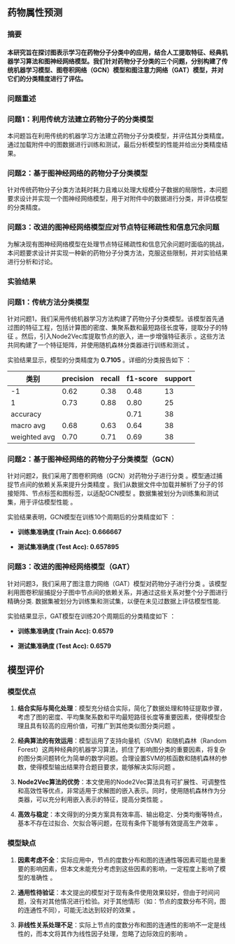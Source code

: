 ## 药物属性预测

### 摘要

#### 本研究旨在探讨图表示学习在药物分子分类中的应用，结合人工提取特征、经典机器学习算法和图神经网络模型。我们针对药物分子分类的三个问题，分别构建了传统机器学习模型、图卷积网络（GCN）模型和图注意力网络（GAT）模型，并对它们的分类精度进行了评估。

### 问题重述
### 问题1：利用传统方法建立药物分子的分类模型

本问题旨在利用传统的机器学习方法建立药物分子分类模型，并评估其分类精度。通过加载附件中的图数据进行训练和测试，最后分析模型的性能并给出分类精度结果。

### 问题2：基于图神经网络的药物分子分类模型

针对传统药物分子分类方法耗时耗力且难以处理大规模分子数据的局限性，本问题要求设计并实现一个图神经网络模型，用于对附件中的数据进行分类，并评估模型的分类精度。

### 问题3：改进的图神经网络模型应对节点特征稀疏性和信息冗余问题

为解决现有图神经网络模型在处理节点特征稀疏性和信息冗余问题时面临的挑战，本问题要求设计并实现一种新的药物分子分类方法，克服这些限制，并对实验结果进行分析和讨论。

### 实验结果

### 问题1：传统方法分类模型

针对问题1，我们采用传统机器学习方法构建了药物分子分类模型。该模型首先通过图的特征工程，包括计算图的密度、集聚系数和最短路径长度等，提取分子的特征 。然后，引入Node2Vec库提取节点的嵌入，进一步增强特征表示 。这些方法共同构建了一个特征矩阵，并使用随机森林分类器进行训练和测试 。

实验结果显示，模型的分类精度为 **0.7105** 。详细的分类报告如下 ：

|类别|precision|recall|f1-score|support|
|-|-|-|-|-|
|-1|0.62|0.38|0.48|13|
|1|0.73|0.88|0.80|25|
|accuracy|||0.71|38|
|macro avg|0.68|0.63|0.64|38|
|weighted avg|0.70|0.71|0.69|38|

### 问题2：基于图神经网络的药物分子分类模型（GCN）

针对问题2，我们采用了图卷积网络（GCN）对药物分子进行分类 。模型通过捕捉节点间的依赖关系来提升分类精度 。我们从数据文件中加载并解析了分子的邻接矩阵、节点标签和图标签，以适配GCN模型 。数据集被划分为训练集和测试集，用于评估模型性能 。

实验结果表明，GCN模型在训练10个周期后的分类精度如下 ：

-   **训练集准确度 (Train Acc): 0.666667**
    
-   **测试集准确度 (Test Acc): 0.657895**
    

### 问题3：改进的图神经网络模型（GAT）

针对问题3，我们采用了图注意力网络（GAT）模型对药物分子进行分类 。该模型利用图卷积层捕捉分子图中节点间的依赖关系，并通过这些关系对整个分子图进行精确分类. 数据集被划分为训练集和测试集，以便在未见过数据上评估模型性能.

实验结果显示，GAT模型在训练20个周期后的分类精度如下 ：

-   **训练集准确度 (Train Acc): 0.6579**
    
-   **测试集准确度 (Test Acc): 0.6579**

## 模型评价

### 模型优点

1.  **结合实际与简化处理**：模型充分结合实际，简化了数据处理和特征提取步骤，考虑了图的密度、平均集聚系数和平均最短路径长度等重要因素，使得模型合理且具有较高的应用价值，可推广到其他类似图分类问题 。
    
2.  **经典算法的有效运用**：模型运用了支持向量机（SVM）和随机森林（Random Forest）这两种经典的机器学习算法，抓住了影响图分类的重要因素，将复杂的图分类问题转化为简单的数学问题。合理设置SVM的核函数和随机森林的参数，使得模型输出结果符合题目要求，能够解决实际问题 。
    
3.  **Node2Vec算法的优势**：本文使用的Node2Vec算法具有可扩展性、可调整性和高效性等优点，非常适用于求解图的嵌入表示。同时，使用随机森林作为分类器，可以充分利用嵌入表示的特征，提高分类性能 。
    
4.  **高效与稳定**：本文得到的分类方案具有效率高、输出稳定、分类均衡等特点，基本不存在过拟合、欠拟合等问题，在现有条件下能够有效提高生产效率 。
    

### 模型缺点

1.  **因素考虑不全**：实际应用中，节点的度数分布和图的连通性等因素可能也是重要的影响因素，但本文未能充分考虑到这些因素的影响，一定程度上影响了模型的准确性 。
    
2.  **通用性待验证**：本文提出的模型对于现有条件使用效果较好，但由于时间问题，没有对其他情况进行检验。对于其他情形（如：节点的度数分布不同，图的连通性不同），可能无法达到较好的效果 。
    
3.  **非线性关系处理不足**：实际上节点的度数分布和图的连通性的影响不一定是线性的，而本文将其作为线性因子处理，忽略了边际效应的影响 。
